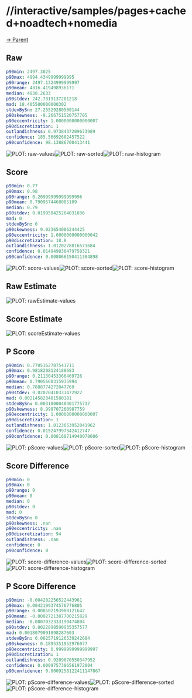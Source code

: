
# //interactive/samples/pages+cached+noadtech+nomedia

[→ Parent](../..)


## Raw


```yaml
p90min: 2497.3025
p90max: 4994.4349999999995
p90range: 2497.1324999999997
p90mean: 4816.419498936171
median: 4838.2633
p90stdev: 242.7319137281218
mad: 18.405500000000302
stdevBySn: 27.25529280500144
p90skewness: -9.266751520757705
p90eccentricity: 1.0000000000000007
p90discretization: 1
outlandishness: 0.9738437209673989
confidence: 185.56692602457522
p90confidence: 98.13886700413441

```

![PLOT: raw-values](./raw/values.svg)![PLOT: raw-sorted](./raw/sorted.svg)![PLOT: raw-histogram](./raw/histogram.svg)
## Score


```yaml
p90min: 0.77
p90max: 0.98
p90range: 0.20999999999999996
p90mean: 0.7909574468085109
median: 0.79
p90stdev: 0.019950425204031036
mad: 0
stdevBySn: 0
p90skewness: 9.023654086244425
p90eccentricity: 1.0000000000000042
p90discretization: 18.8
outlandishness: 1.0120278816571684
confidence: 0.014949836479758321
p90confidence: 0.008066150411384898

```

![PLOT: score-values](./score/values.svg)![PLOT: score-sorted](./score/sorted.svg)![PLOT: score-histogram](./score/histogram.svg)
## Raw Estimate

![PLOT: rawEstimate-values](./rawEstimate/values.svg)
## Score Estimate

![PLOT: scoreEstimate-values](./scoreEstimate/values.svg)
## P Score


```yaml
p90min: 0.7705162787541711
p90max: 0.9818208124188683
p90range: 0.21130453366469726
p90mean: 0.7905660315935994
median: 0.7888774272047769
p90stdev: 0.02020410333472922
mad: 0.002145828481580181
stdevBySn: 0.0031800040401775737
p90skewness: 8.998707260987759
p90eccentricity: 1.0000000000000007
p90discretization: 1
outlandishness: 1.0123653952041962
confidence: 0.015247997342412747
p90confidence: 0.008168714940078606

```

![PLOT: pScore-values](./pScore/values.svg)![PLOT: pScore-sorted](./pScore/sorted.svg)![PLOT: pScore-histogram](./pScore/histogram.svg)
## Score Difference


```yaml
p90min: 0
p90max: 0
p90range: 0
p90mean: 0
median: 0
p90stdev: 0
mad: 0
stdevBySn: 0
p90skewness: .nan
p90eccentricity: .nan
p90discretization: 94
outlandishness: .nan
confidence: 0
p90confidence: 0

```

![PLOT: score-difference-values](./score-difference/values.svg)![PLOT: score-difference-sorted](./score-difference/sorted.svg)![PLOT: score-difference-histogram](./score-difference/histogram.svg)
## P Score Difference


```yaml
p90min: -0.004282256522443961
p90max: 0.0042199374576776805
p90range: 0.008502193980121642
p90mean: -0.0002721387700215829
median: -0.0007032333190474804
p90stdev: 0.0022898590935357577
mad: 0.0018079091898287603
stdevBySn: 0.0025719126539242684
p90skewness: 0.1895351952976077
p90eccentricity: 0.9999999999999997
p90discretization: 1
outlandishness: 0.9209070550347952
confidence: 0.0009757386561972004
p90confidence: 0.0009258122411147867

```

![PLOT: pScore-difference-values](./pScore-difference/values.svg)![PLOT: pScore-difference-sorted](./pScore-difference/sorted.svg)![PLOT: pScore-difference-histogram](./pScore-difference/histogram.svg)